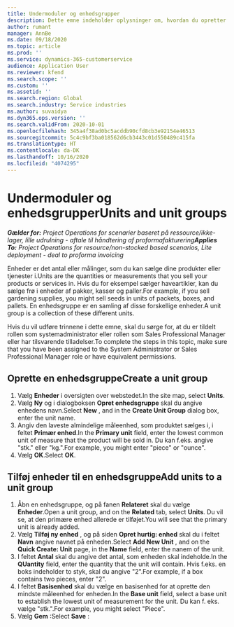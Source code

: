 ```yaml
---
title: Undermoduler og enhedsgrupper
description: Dette emne indeholder oplysninger om, hvordan du opretter enheder og enhedsgrupper i Dynamics 365 Project Operations.
author: rumant
manager: AnnBe
ms.date: 09/18/2020
ms.topic: article
ms.prod: ''
ms.service: dynamics-365-customerservice
audience: Application User
ms.reviewer: kfend
ms.search.scope: ''
ms.custom: ''
ms.assetid: ''
ms.search.region: Global
ms.search.industry: Service industries
ms.author: suvaidya
ms.dyn365.ops.version: ''
ms.search.validFrom: 2020-10-01
ms.openlocfilehash: 345a4f38ad0bc5acddb90cfd8cb3e92154e46513
ms.sourcegitcommit: 5c4c9bf3ba018562d6cb3443c01d550489c415fa
ms.translationtype: HT
ms.contentlocale: da-DK
ms.lasthandoff: 10/16/2020
ms.locfileid: "4074295"
---
```

# <a name="units-and-unit-groups"></a><span data-ttu-id="90963-103">Undermoduler og enhedsgrupper</span><span class="sxs-lookup"><span data-stu-id="90963-103">Units and unit groups</span></span>

<span data-ttu-id="90963-104">_**Gælder for:** Project Operations for scenarier baseret på ressource/ikke-lager, lille udrulning - aftale til håndtering af proformafakturering_</span><span class="sxs-lookup"><span data-stu-id="90963-104">_**Applies To:** Project Operations for resource/non-stocked based scenarios, Lite deployment - deal to proforma invoicing_</span></span>

<span data-ttu-id="90963-105">Enheder er det antal eller målinger, som du kan sælge dine produkter eller tjenester i.</span><span class="sxs-lookup"><span data-stu-id="90963-105">Units are the quantities or measurements that you sell your products or services in.</span></span> <span data-ttu-id="90963-106">Hvis du for eksempel sælger haveartikler, kan du sælge frø i enheder af pakker, kasser og paller.</span><span class="sxs-lookup"><span data-stu-id="90963-106">For example, if you sell gardening supplies, you might sell seeds in units of packets, boxes, and pallets.</span></span> <span data-ttu-id="90963-107">En enhedsgruppe er en samling af disse forskellige enheder.</span><span class="sxs-lookup"><span data-stu-id="90963-107">A unit group is a collection of these different units.</span></span>

<span data-ttu-id="90963-108">Hvis du vil udføre trinnene i dette emne, skal du sørge for, at du er tildelt rollen som systemadministrator eller rollen som Sales Professional Manager eller har tilsvarende tilladelser.</span><span class="sxs-lookup"><span data-stu-id="90963-108">To complete the steps in this topic, make sure that you have been assigned to the System Administrator or Sales Professional Manager role or have equivalent permissions.</span></span>

## <a name="create-a-unit-group"></a><span data-ttu-id="90963-109">Oprette en enhedsgruppe</span><span class="sxs-lookup"><span data-stu-id="90963-109">Create a unit group</span></span>

1. <span data-ttu-id="90963-110">Vælg **Enheder** i oversigten over webstedet.</span><span class="sxs-lookup"><span data-stu-id="90963-110">In the site map, select **Units**.</span></span>
2. <span data-ttu-id="90963-111">Vælg **Ny** og i dialogboksen **Opret enhedsgruppe** skal du angive enhedens navn.</span><span class="sxs-lookup"><span data-stu-id="90963-111">Select **New** , and in the **Create Unit Group** dialog box, enter the unit name.</span></span>
3. <span data-ttu-id="90963-112">Angiv den laveste almindelige måleenhed, som produktet sælges i, i feltet **Primær enhed**.</span><span class="sxs-lookup"><span data-stu-id="90963-112">In the **Primary unit** field, enter the lowest common unit of measure that the product will be sold in.</span></span> <span data-ttu-id="90963-113">Du kan f.eks. angive "stk." eller "kg.".</span><span class="sxs-lookup"><span data-stu-id="90963-113">For example, you might enter "piece" or "ounce".</span></span>
4. <span data-ttu-id="90963-114">Vælg **OK**.</span><span class="sxs-lookup"><span data-stu-id="90963-114">Select **OK**.</span></span>

## <a name="add-units-to-a-unit-group"></a><span data-ttu-id="90963-115">Tilføj enheder til en enhedsgruppe</span><span class="sxs-lookup"><span data-stu-id="90963-115">Add units to a unit group</span></span>

1. <span data-ttu-id="90963-116">Åbn en enhedsgruppe, og på fanen **Relateret** skal du vælge **Enheder**.</span><span class="sxs-lookup"><span data-stu-id="90963-116">Open a unit group, and on the **Related** tab, select **Units**.</span></span> <span data-ttu-id="90963-117">Du vil se, at den primære enhed allerede er tilføjet.</span><span class="sxs-lookup"><span data-stu-id="90963-117">You will see that the primary unit is already added.</span></span>
2. <span data-ttu-id="90963-118">Vælg **Tilføj ny enhed** , og på siden **Opret hurtig: enhed** skal du i feltet **Navn** angive navnet på enheden.</span><span class="sxs-lookup"><span data-stu-id="90963-118">Select **Add New Unit** , and on the **Quick Create: Unit** page, in the **Name** field, enter the nanem of the unit.</span></span>
3. <span data-ttu-id="90963-119">I feltet **Antal** skal du angive det antal, som enheden skal indeholde.</span><span class="sxs-lookup"><span data-stu-id="90963-119">In the **QUantity** field, enter the quantity that the unit will contain.</span></span> <span data-ttu-id="90963-120">Hvis f.eks. en boks indeholder to styk, skal du angive "2".</span><span class="sxs-lookup"><span data-stu-id="90963-120">For example, if a box contains two pieces, enter "2".</span></span> 
4. <span data-ttu-id="90963-121">I feltet **Basisenhed** skal du vælge en basisenhed for at oprette den mindste måleenhed for enheden.</span><span class="sxs-lookup"><span data-stu-id="90963-121">In the **Base unit** field, select a base unit to establish the lowest unit of measurement for the unit.</span></span> <span data-ttu-id="90963-122">Du kan f. eks. vælge "stk.".</span><span class="sxs-lookup"><span data-stu-id="90963-122">For example, you might select "Piece".</span></span>
5. <span data-ttu-id="90963-123">Vælg **Gem** :</span><span class="sxs-lookup"><span data-stu-id="90963-123">Select **Save** :</span></span>
